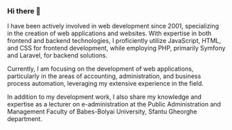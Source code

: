 ### Hi there 👋

I have been actively involved in web development since 2001, specializing in the creation of web applications and websites. With expertise in both frontend and backend technologies, I proficiently utilize JavaScript, HTML, and CSS for frontend development, while employing PHP, primarily Symfony and Laravel, for backend solutions.

Currently, I am focusing on the development of web applications, particularly in the areas of accounting, administration, and business process automation, leveraging my extensive experience in the field.

In addition to my development work, I also share my knowledge and expertise as a lecturer on e-administration at the Public Administration and Management Faculty of Babes-Bolyai University, Sfantu Gheorghe department.
